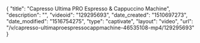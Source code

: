 {
    "title": "Capresso Ultima PRO Espresso & Cappuccino Machine",
    "description": "",
    "videoid": "129295693",
    "date_created": "1510697273",
    "date_modified": "1516754275",
    "type": "captivate",
    "layout": "video",
    "url": "\/v\/capresso-ultimaproespressocappmachine-46535108-mp4\/129295693"
}